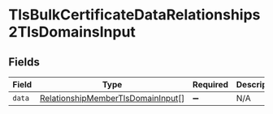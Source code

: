 # TlsBulkCertificateDataRelationships2TlsDomainsInput


## Fields

| Field                                                                                         | Type                                                                                          | Required                                                                                      | Description                                                                                   |
| --------------------------------------------------------------------------------------------- | --------------------------------------------------------------------------------------------- | --------------------------------------------------------------------------------------------- | --------------------------------------------------------------------------------------------- |
| `data`                                                                                        | [RelationshipMemberTlsDomainInput](../../models/shared/relationshipmembertlsdomaininput.md)[] | :heavy_minus_sign:                                                                            | N/A                                                                                           |